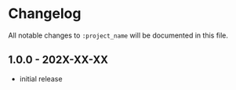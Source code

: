 # Changelog
All notable changes to `:project_name` will be documented in this file.

## 1.0.0 - 202X-XX-XX
- initial release
